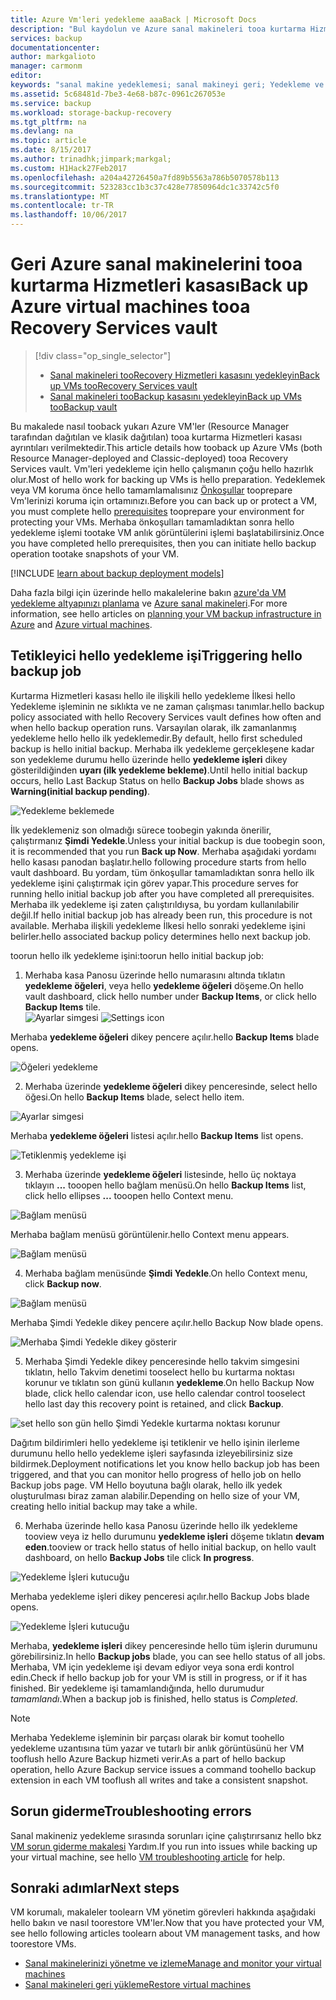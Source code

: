 ```yaml
---
title: Azure Vm'leri yedekleme aaaBack | Microsoft Docs
description: "Bul kaydolun ve Azure sanal makineleri tooa kurtarma Hizmetleri kasasını yedekleyin."
services: backup
documentationcenter: 
author: markgalioto
manager: carmonm
editor: 
keywords: "sanal makine yedeklemesi; sanal makineyi geri; Yedekleme ve olağanüstü durum kurtarma; ARM vm yedekleme"
ms.assetid: 5c68481d-7be3-4e68-b87c-0961c267053e
ms.service: backup
ms.workload: storage-backup-recovery
ms.tgt_pltfrm: na
ms.devlang: na
ms.topic: article
ms.date: 8/15/2017
ms.author: trinadhk;jimpark;markgal;
ms.custom: H1Hack27Feb2017
ms.openlocfilehash: a204a42726450a7fd89b5563a786b5070578b113
ms.sourcegitcommit: 523283cc1b3c37c428e77850964dc1c33742c5f0
ms.translationtype: MT
ms.contentlocale: tr-TR
ms.lasthandoff: 10/06/2017
---
```

# <a name="back-up-azure-virtual-machines-tooa-recovery-services-vault"></a><span data-ttu-id="e9b78-104">Geri Azure sanal makinelerini tooa kurtarma Hizmetleri kasası</span><span class="sxs-lookup"><span data-stu-id="e9b78-104">Back up Azure virtual machines tooa Recovery Services vault</span></span>
> [!div class="op_single_selector"]
> * [<span data-ttu-id="e9b78-105">Sanal makineleri tooRecovery Hizmetleri kasasını yedekleyin</span><span class="sxs-lookup"><span data-stu-id="e9b78-105">Back up VMs tooRecovery Services vault</span></span>](backup-azure-arm-vms.md)
> * [<span data-ttu-id="e9b78-106">Sanal makineleri tooBackup kasasını yedekleyin</span><span class="sxs-lookup"><span data-stu-id="e9b78-106">Back up VMs tooBackup vault</span></span>](backup-azure-vms.md)
>
>

<span data-ttu-id="e9b78-107">Bu makalede nasıl tooback yukarı Azure VM'ler (Resource Manager tarafından dağıtılan ve klasik dağıtılan) tooa kurtarma Hizmetleri kasası ayrıntıları verilmektedir.</span><span class="sxs-lookup"><span data-stu-id="e9b78-107">This article details how tooback up Azure VMs (both Resource Manager-deployed and Classic-deployed) tooa Recovery Services vault.</span></span> <span data-ttu-id="e9b78-108">Vm'leri yedekleme için hello çalışmanın çoğu hello hazırlık olur.</span><span class="sxs-lookup"><span data-stu-id="e9b78-108">Most of hello work for backing up VMs is hello preparation.</span></span> <span data-ttu-id="e9b78-109">Yedeklemek veya VM koruma önce hello tamamlamalısınız [Önkoşullar](backup-azure-arm-vms-prepare.md) tooprepare Vm'lerinizi koruma için ortamınızı.</span><span class="sxs-lookup"><span data-stu-id="e9b78-109">Before you can back up or protect a VM, you must complete hello [prerequisites](backup-azure-arm-vms-prepare.md) tooprepare your environment for protecting your VMs.</span></span> <span data-ttu-id="e9b78-110">Merhaba önkoşulları tamamladıktan sonra hello yedekleme işlemi tootake VM anlık görüntülerini işlemi başlatabilirsiniz.</span><span class="sxs-lookup"><span data-stu-id="e9b78-110">Once you have completed hello prerequisites, then you can initiate hello backup operation tootake snapshots of your VM.</span></span>


[!INCLUDE [learn about backup deployment models](../../includes/backup-deployment-models.md)]

<span data-ttu-id="e9b78-111">Daha fazla bilgi için üzerinde hello makalelerine bakın [azure'da VM yedekleme altyapınızı planlama](backup-azure-vms-introduction.md) ve [Azure sanal makineleri](https://azure.microsoft.com/documentation/services/virtual-machines/).</span><span class="sxs-lookup"><span data-stu-id="e9b78-111">For more information, see hello articles on [planning your VM backup infrastructure in Azure](backup-azure-vms-introduction.md) and [Azure virtual machines](https://azure.microsoft.com/documentation/services/virtual-machines/).</span></span>

## <a name="triggering-hello-backup-job"></a><span data-ttu-id="e9b78-112">Tetikleyici hello yedekleme işi</span><span class="sxs-lookup"><span data-stu-id="e9b78-112">Triggering hello backup job</span></span>
<span data-ttu-id="e9b78-113">Kurtarma Hizmetleri kasası hello ile ilişkili hello yedekleme İlkesi hello Yedekleme işleminin ne sıklıkta ve ne zaman çalışması tanımlar.</span><span class="sxs-lookup"><span data-stu-id="e9b78-113">hello backup policy associated with hello Recovery Services vault defines how often and when hello backup operation runs.</span></span> <span data-ttu-id="e9b78-114">Varsayılan olarak, ilk zamanlanmış yedekleme hello hello ilk yedeklemedir.</span><span class="sxs-lookup"><span data-stu-id="e9b78-114">By default, hello first scheduled backup is hello initial backup.</span></span> <span data-ttu-id="e9b78-115">Merhaba ilk yedekleme gerçekleşene kadar son yedekleme durumu hello üzerinde hello **yedekleme işleri** dikey gösterildiğinden **uyarı (ilk yedekleme bekleme)**.</span><span class="sxs-lookup"><span data-stu-id="e9b78-115">Until hello initial backup occurs, hello Last Backup Status on hello **Backup Jobs** blade shows as **Warning(initial backup pending)**.</span></span>

![Yedekleme beklemede](./media/backup-azure-vms-first-look-arm/initial-backup-not-run.png)

<span data-ttu-id="e9b78-117">İlk yedeklemeniz son olmadığı sürece toobegin yakında önerilir, çalıştırmanız **Şimdi Yedekle**.</span><span class="sxs-lookup"><span data-stu-id="e9b78-117">Unless your initial backup is due toobegin soon, it is recommended that you run **Back up Now**.</span></span> <span data-ttu-id="e9b78-118">Merhaba aşağıdaki yordamı hello kasası panodan başlatır.</span><span class="sxs-lookup"><span data-stu-id="e9b78-118">hello following procedure starts from hello vault dashboard.</span></span> <span data-ttu-id="e9b78-119">Bu yordam, tüm önkoşullar tamamladıktan sonra hello ilk yedekleme işini çalıştırmak için görev yapar.</span><span class="sxs-lookup"><span data-stu-id="e9b78-119">This procedure serves for running hello initial backup job after you have completed all prerequisites.</span></span> <span data-ttu-id="e9b78-120">Merhaba ilk yedekleme işi zaten çalıştırıldıysa, bu yordam kullanılabilir değil.</span><span class="sxs-lookup"><span data-stu-id="e9b78-120">If hello initial backup job has already been run, this procedure is not available.</span></span> <span data-ttu-id="e9b78-121">Merhaba ilişkili yedekleme İlkesi hello sonraki yedekleme işini belirler.</span><span class="sxs-lookup"><span data-stu-id="e9b78-121">hello associated backup policy determines hello next backup job.</span></span>  

<span data-ttu-id="e9b78-122">toorun hello ilk yedekleme işini:</span><span class="sxs-lookup"><span data-stu-id="e9b78-122">toorun hello initial backup job:</span></span>

1. <span data-ttu-id="e9b78-123">Merhaba kasa Panosu üzerinde hello numarasını altında tıklatın **yedekleme öğeleri**, veya hello **yedekleme öğeleri** döşeme.</span><span class="sxs-lookup"><span data-stu-id="e9b78-123">On hello vault dashboard, click hello number under **Backup Items**, or click hello **Backup Items** tile.</span></span> <br/><span data-ttu-id="e9b78-124">
  ![Ayarlar simgesi](./media/backup-azure-vms-first-look-arm/rs-vault-config-vm-back-up-now-1.png)</span><span class="sxs-lookup"><span data-stu-id="e9b78-124">
![Settings icon](./media/backup-azure-vms-first-look-arm/rs-vault-config-vm-back-up-now-1.png)</span></span>

  <span data-ttu-id="e9b78-125">Merhaba **yedekleme öğeleri** dikey pencere açılır.</span><span class="sxs-lookup"><span data-stu-id="e9b78-125">hello **Backup Items** blade opens.</span></span>

  ![Öğeleri yedekleme](./media/backup-azure-vms-first-look-arm/back-up-items-list.png)

2. <span data-ttu-id="e9b78-127">Merhaba üzerinde **yedekleme öğeleri** dikey penceresinde, select hello öğesi.</span><span class="sxs-lookup"><span data-stu-id="e9b78-127">On hello **Backup Items** blade, select hello item.</span></span>

  ![Ayarlar simgesi](./media/backup-azure-vms-first-look-arm/back-up-items-list-selected.png)

  <span data-ttu-id="e9b78-129">Merhaba **yedekleme öğeleri** listesi açılır.</span><span class="sxs-lookup"><span data-stu-id="e9b78-129">hello **Backup Items** list opens.</span></span> <br/>

  ![Tetiklenmiş yedekleme işi](./media/backup-azure-vms-first-look-arm/backup-items-not-run.png)

3. <span data-ttu-id="e9b78-131">Merhaba üzerinde **yedekleme öğeleri** listesinde, hello üç noktaya tıklayın **...**  tooopen hello bağlam menüsü.</span><span class="sxs-lookup"><span data-stu-id="e9b78-131">On hello **Backup Items** list, click hello ellipses **...** tooopen hello Context menu.</span></span>

  ![Bağlam menüsü](./media/backup-azure-vms-first-look-arm/context-menu.png)

  <span data-ttu-id="e9b78-133">Merhaba bağlam menüsü görüntülenir.</span><span class="sxs-lookup"><span data-stu-id="e9b78-133">hello Context menu appears.</span></span>

  ![Bağlam menüsü](./media/backup-azure-vms-first-look-arm/context-menu-small.png)

4. <span data-ttu-id="e9b78-135">Merhaba bağlam menüsünde **Şimdi Yedekle**.</span><span class="sxs-lookup"><span data-stu-id="e9b78-135">On hello Context menu, click **Backup now**.</span></span>

  ![Bağlam menüsü](./media/backup-azure-vms-first-look-arm/context-menu-small-backup-now.png)

  <span data-ttu-id="e9b78-137">Merhaba Şimdi Yedekle dikey pencere açılır.</span><span class="sxs-lookup"><span data-stu-id="e9b78-137">hello Backup Now blade opens.</span></span>

  ![Merhaba Şimdi Yedekle dikey gösterir](./media/backup-azure-vms-first-look-arm/backup-now-blade-short.png)

5. <span data-ttu-id="e9b78-139">Merhaba Şimdi Yedekle dikey penceresinde hello takvim simgesini tıklatın, hello Takvim denetimi tooselect hello bu kurtarma noktası korunur ve tıklatın son günü kullanın **yedekleme**.</span><span class="sxs-lookup"><span data-stu-id="e9b78-139">On hello Backup Now blade, click hello calendar icon, use hello calendar control tooselect hello last day this recovery point is retained, and click **Backup**.</span></span>

  ![set hello son gün hello Şimdi Yedekle kurtarma noktası korunur](./media/backup-azure-vms-first-look-arm/backup-now-blade-calendar.png)

  <span data-ttu-id="e9b78-141">Dağıtım bildirimleri hello yedekleme işi tetiklenir ve hello işinin ilerleme durumunu hello hello yedekleme işleri sayfasında izleyebilirsiniz size bildirmek.</span><span class="sxs-lookup"><span data-stu-id="e9b78-141">Deployment notifications let you know hello backup job has been triggered, and that you can monitor hello progress of hello job on hello Backup jobs page.</span></span> <span data-ttu-id="e9b78-142">VM Hello boyutuna bağlı olarak, hello ilk yedek oluşturulması biraz zaman alabilir.</span><span class="sxs-lookup"><span data-stu-id="e9b78-142">Depending on hello size of your VM, creating hello initial backup may take a while.</span></span>

6. <span data-ttu-id="e9b78-143">Merhaba üzerinde hello kasa Panosu üzerinde hello ilk yedekleme tooview veya iz hello durumunu **yedekleme işleri** döşeme tıklatın **devam eden**.</span><span class="sxs-lookup"><span data-stu-id="e9b78-143">tooview or track hello status of hello initial backup, on hello vault dashboard, on hello **Backup Jobs** tile click **In progress**.</span></span>

  ![Yedekleme İşleri kutucuğu](./media/backup-azure-vms-first-look-arm/open-backup-jobs-1.png)

  <span data-ttu-id="e9b78-145">Merhaba yedekleme işleri dikey penceresi açılır.</span><span class="sxs-lookup"><span data-stu-id="e9b78-145">hello Backup Jobs blade opens.</span></span>

  ![Yedekleme İşleri kutucuğu](./media/backup-azure-vms-first-look-arm/backup-jobs-in-jobs-view-1.png)

  <span data-ttu-id="e9b78-147">Merhaba, **yedekleme işleri** dikey penceresinde hello tüm işlerin durumunu görebilirsiniz.</span><span class="sxs-lookup"><span data-stu-id="e9b78-147">In hello **Backup jobs** blade, you can see hello status of all jobs.</span></span> <span data-ttu-id="e9b78-148">Merhaba, VM için yedekleme işi devam ediyor veya sona erdi kontrol edin.</span><span class="sxs-lookup"><span data-stu-id="e9b78-148">Check if hello backup job for your VM is still in progress, or if it has finished.</span></span> <span data-ttu-id="e9b78-149">Bir yedekleme işi tamamlandığında, hello durumudur *tamamlandı*.</span><span class="sxs-lookup"><span data-stu-id="e9b78-149">When a backup job is finished, hello status is *Completed*.</span></span>

  > [!NOTE]
  > <span data-ttu-id="e9b78-150">Merhaba Yedekleme işleminin bir parçası olarak bir komut toohello yedekleme uzantısına tüm yazar ve tutarlı bir anlık görüntüsünü her VM tooflush hello Azure Backup hizmeti verir.</span><span class="sxs-lookup"><span data-stu-id="e9b78-150">As a part of hello backup operation, hello Azure Backup service issues a command toohello backup extension in each VM tooflush all writes and take a consistent snapshot.</span></span>
  >
  >

## <a name="troubleshooting-errors"></a><span data-ttu-id="e9b78-151">Sorun giderme</span><span class="sxs-lookup"><span data-stu-id="e9b78-151">Troubleshooting errors</span></span>
<span data-ttu-id="e9b78-152">Sanal makineniz yedekleme sırasında sorunları içine çalıştırırsanız hello bkz [VM sorun giderme makalesi](backup-azure-vms-troubleshoot.md) Yardım.</span><span class="sxs-lookup"><span data-stu-id="e9b78-152">If you run into issues while backing up your virtual machine, see hello [VM troubleshooting article](backup-azure-vms-troubleshoot.md) for help.</span></span>

## <a name="next-steps"></a><span data-ttu-id="e9b78-153">Sonraki adımlar</span><span class="sxs-lookup"><span data-stu-id="e9b78-153">Next steps</span></span>
<span data-ttu-id="e9b78-154">VM korumalı, makaleler toolearn VM yönetim görevleri hakkında aşağıdaki hello bakın ve nasıl toorestore VM'ler.</span><span class="sxs-lookup"><span data-stu-id="e9b78-154">Now that you have protected your VM, see hello following articles toolearn about VM management tasks, and how toorestore VMs.</span></span>

* [<span data-ttu-id="e9b78-155">Sanal makinelerinizi yönetme ve izleme</span><span class="sxs-lookup"><span data-stu-id="e9b78-155">Manage and monitor your virtual machines</span></span>](backup-azure-manage-vms.md)
* [<span data-ttu-id="e9b78-156">Sanal makineleri geri yükleme</span><span class="sxs-lookup"><span data-stu-id="e9b78-156">Restore virtual machines</span></span>](backup-azure-arm-restore-vms.md)
